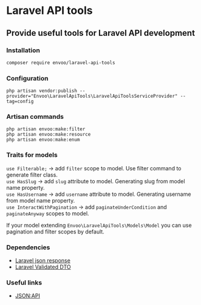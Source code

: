 # Laravel API tools

## Provide useful tools for Laravel API development

### Installation

```bash
composer require envoo/laravel-api-tools
```

### Configuration

```
php artisan vendor:publish --provider="Envoo\LaravelApiTools\LaravelApiToolsServiceProvider" --tag=config
```

### Artisan commands

```
php artisan envoo:make:filter
php artisan envoo:make:resource
php artisan envoo:make:enum
```

### Traits for models

`use Filterable;` -> add `filter` scope to model. Use filter command to generate filter class. \
`use HasSlug` -> add `slug` attribute to model. Generating slug from model name property. \
`use HasUsername` -> add `username` attribute to model. Generating username from model name property. \
`use InteractWithPagination` -> add `paginateUnderCondition` and `paginateAnyway` scopes to model.

If your model extending `Envoo\LaravelApiTools\Models\Model` you can use pagination and filter scopes by default.

### Dependencies

- [Laravel json response](https://github.com/timacdonald/json-api)
- [Laravel Validated DTO](https://github.com/WendellAdriel/laravel-validated-dto/tree/main)

### Useful links

- [JSON:API](https://jsonapi.org/)